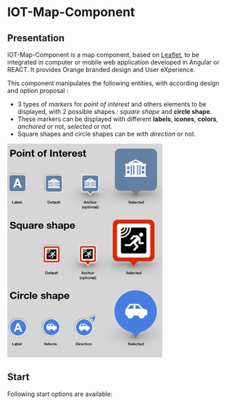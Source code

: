 # IOT-Map-Component 

## Presentation

IOT-Map-Component is a map component, based on [Leaflet](https://leafletjs.com/), to be integrated in computer or mobile web application developed in Angular or REACT. 
It provides Orange branded design and User eXperience. 

This component manipulates the following entities, with according design and option proposal :

- 3 types of *markers* for *point of interest* and others elements to be displayed, with 2 possible shapes : *square shape* and **circle shape**. 
- These markers can be displayed with different **labels**, **icones**, **colors**, *anchored* or not, *selected* or not. 
- Square shapes and circle shapes can be *with direction* or not. 

<img src="doc/image1.png">





[comment]: <Examples of use can be found in [samples](https://github.com/Orange-OpenSource/IOT-Map-Component/samples).>

[comment]: <TbAdded image of one sample>

## Start

Following start options are available:

[comment]: <- [Download the latest release.](https://github.com/Orange-OpenSource/IOT-Map-Component/archive/v0.0.1.zip)>
[comment]: <- Clone the repo: `git clone ??`>
[comment]: <- Install with [npm](https://www.npmjs.com): `npm install ???`>
